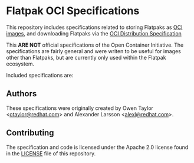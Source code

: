 # Flatpak OCI Specifications

This repository includes specifications related to storing Flatpaks as
[OCI images](https://github.com/opencontainers/distribution-spec/), and
downloading Flatpaks via the
[OCI Distribution Specification](https://github.com/opencontainers/distribution-spec/)

This **ARE NOT** official specifications of the Open Container Initiative.
The specifications are fairly general and were writen to be useful for images other than Flatpaks,
but are currently only used within the Flatpak ecosystem.

Included specifications are:

## Authors

These specifications were originally created by
Owen Taylor <<otaylor@redhat.com>> and Alexander Larsson <<alexl@redhat.com>>.

## Contributing

The specification and code is licensed under the Apache 2.0 license found
in the [LICENSE](LICENSE) file of this repository.

